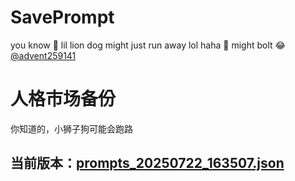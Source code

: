 # SavePrompt
you know 🫠 lil lion dog might just run away lol
haha 🐶 might bolt 😂 [@advent259141](https://github.com/advent259141)

# 人格市场备份
你知道的，小狮子狗可能会跑路

## 当前版本：[prompts_20250722_163507.json](https://github.com/Larch-C/SavePrompt/blob/main/prompts_20250722_163507.json)
